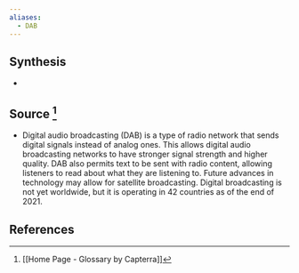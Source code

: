 ```yaml
---
aliases:
  - DAB
---
```

## Synthesis
- 
## Source [^1]
- Digital audio broadcasting (DAB) is a type of radio network that sends digital signals instead of analog ones. This allows digital audio broadcasting networks to have stronger signal strength and higher quality. DAB also permits text to be sent with radio content, allowing listeners to read about what they are listening to. Future advances in technology may allow for satellite broadcasting. Digital broadcasting is not yet worldwide, but it is operating in 42 countries as of the end of 2021.
## References

[^1]: [[Home Page - Glossary by Capterra]]